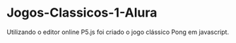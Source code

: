 # Jogos-Classicos-1-Alura
Utilizando o editor online P5.js foi criado o jogo clássico Pong em javascript.
